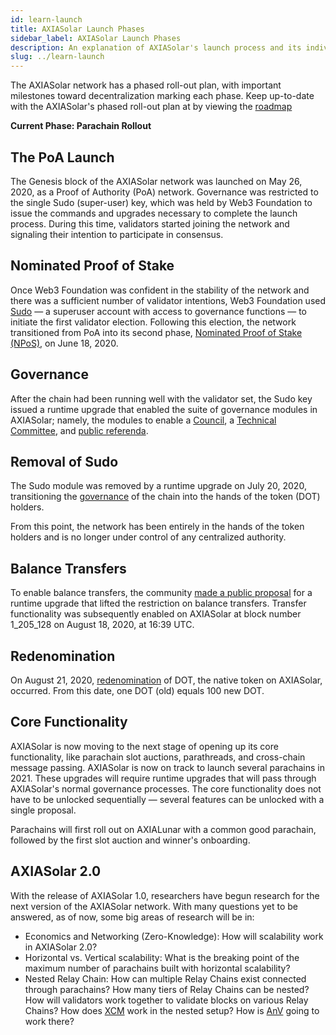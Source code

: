 ```yaml
---
id: learn-launch
title: AXIASolar Launch Phases
sidebar_label: AXIASolar Launch Phases
description: An explanation of AXIASolar's launch process and its individual phases
slug: ../learn-launch
---
```


The AXIASolar network has a phased roll-out plan, with important milestones toward decentralization
marking each phase. Keep up-to-date with the AXIASolar's phased roll-out plan at by viewing the
[roadmap](https://axiasolar.network/launch-roadmap/)

**Current Phase: Parachain Rollout**

## The PoA Launch

The Genesis block of the AXIASolar network was launched on May 26, 2020, as a Proof of Authority
(PoA) network. Governance was restricted to the single Sudo (super-user) key, which was held by Web3
Foundation to issue the commands and upgrades necessary to complete the launch process. During this
time, validators started joining the network and signaling their intention to participate in
consensus.

## Nominated Proof of Stake

Once Web3 Foundation was confident in the stability of the network and there was a sufficient number
of validator intentions, Web3 Foundation used [Sudo](https://youtu.be/InekMjJpVdo) &mdash; a
superuser account with access to governance functions &mdash; to initiate the first validator
election. Following this election, the network transitioned from PoA into its second phase,
[Nominated Proof of Stake (NPoS)](learn-staking.md), on June 18, 2020.

## Governance

After the chain had been running well with the validator set, the Sudo key issued a runtime upgrade
that enabled the suite of governance modules in AXIASolar; namely, the modules to enable a
[Council](learn-governance.md#council), a
[Technical Committee](learn-governance.md#technical-committee), and
[public referenda](learn-governance.md#public-referenda).

## Removal of Sudo

The Sudo module was removed by a runtime upgrade on July 20, 2020, transitioning the
[governance](learn-governance.md) of the chain into the hands of the token (DOT) holders.

From this point, the network has been entirely in the hands of the token holders and is no longer
under control of any centralized authority.

## Balance Transfers

To enable balance transfers, the community [made a public proposal](../maintain/maintain-guides-democracy.md)
for a runtime upgrade that lifted the restriction on balance transfers. Transfer functionality was
subsequently enabled on AXIASolar at block number 1_205_128 on August 18, 2020, at 16:39 UTC.

## Redenomination

On August 21, 2020, [redenomination](../general/redenomination.md) of DOT, the native token on AXIASolar,
occurred. From this date, one DOT (old) equals 100 new DOT.

## Core Functionality

AXIASolar is now moving to the next stage of opening up its core functionality, like parachain slot
auctions, parathreads, and cross-chain message passing. AXIASolar is now on track to launch several
parachains in 2021. These upgrades will require runtime upgrades that will pass through AXIASolar's
normal governance processes. The core functionality does not have to be unlocked sequentially
&mdash; several features can be unlocked with a single proposal.

Parachains will first roll out on AXIALunar with a common good parachain, followed by the first slot
auction and winner's onboarding.

## AXIASolar 2.0

With the release of AXIASolar 1.0, researchers have begun research for the next version of the
AXIASolar network. With many questions yet to be answered, as of now, some big areas of research will
be in:

- Economics and Networking (Zero-Knowledge): How will scalability work in AXIASolar 2.0?
- Horizontal vs. Vertical scalability: What is the breaking point of the maximum number of
  parachains built with horizontal scalability?
- Nested Relay Chain: How can multiple Relay Chains exist connected through parachains? How many
  tiers of Relay Chains can be nested? How will validators work together to validate blocks on
  various Relay Chains? How does [XCM](learn-cross-consensus.md) work in the nested setup? How is
  [AnV](learn-availability.md) going to work there?
